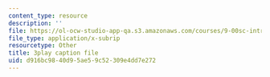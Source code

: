 ```yaml
---
content_type: resource
description: ''
file: https://ol-ocw-studio-app-qa.s3.amazonaws.com/courses/9-00sc-introduction-to-psychology-fall-2011/d916bc9840d95ae59c52309e4dd7e272_SBrCPDC21f4.vtt
file_type: application/x-subrip
resourcetype: Other
title: 3play caption file
uid: d916bc98-40d9-5ae5-9c52-309e4dd7e272
---
```

